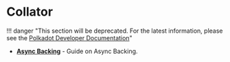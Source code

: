 # Collator

!!! danger "This section will be deprecated. For the latest information, please see the [Polkadot Developer Documentation](https://docs.polkadot.com/)"


<div class="grid cards" markdown>

- **[Async Backing](../maintain-guides-async-backing.md)** - Guide on Async Backing.

</div>
